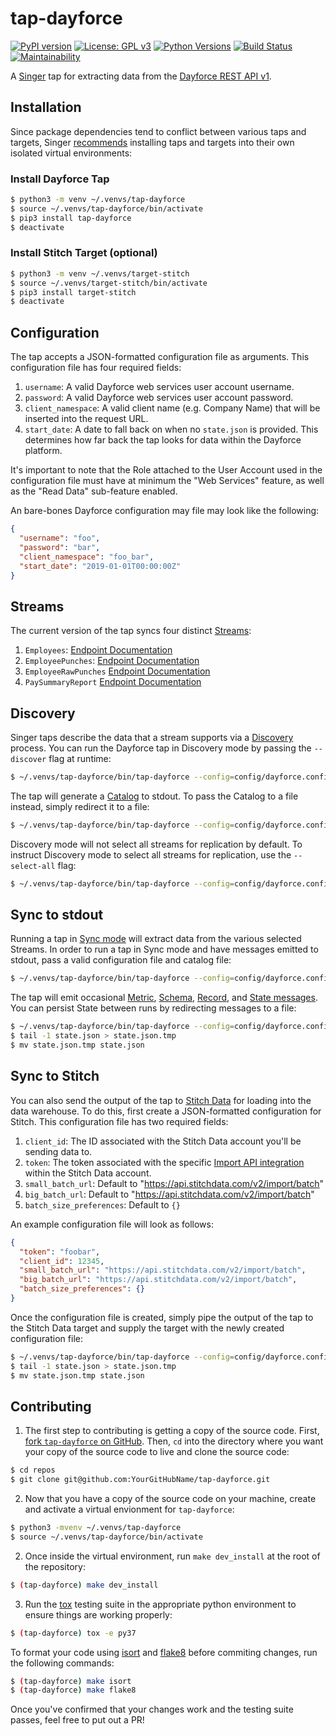 # tap-dayforce
[![PyPI version](https://badge.fury.io/py/tap-dayforce.svg)](https://badge.fury.io/py/tap-dayforce)
[![License: GPL v3](https://img.shields.io/badge/License-GPLv3-blue.svg)](https://www.gnu.org/licenses/gpl-3.0)
[![Python Versions](https://img.shields.io/badge/python-3.6%20%7C%203.7-blue.svg)](https://pypi.python.org/pypi/ansicolortags/)
[![Build Status](https://travis-ci.com/goodeggs/tap-pagerduty.svg?branch=master)](https://travis-ci.com/goodeggs/tap-dayforce.svg?branch=master)
[![Maintainability](https://api.codeclimate.com/v1/badges/7225a0fe514477edc17c/maintainability)](https://codeclimate.com/github/goodeggs/tap-dayforce/maintainability)

A [Singer](https://www.singer.io/) tap for extracting data from the [Dayforce REST API v1](https://developers.dayforce.com/Build/RESTful-general-URL-structure.aspx).

## Installation

Since package dependencies tend to conflict between various taps and targets, Singer [recommends](https://github.com/singer-io/getting-started/blob/master/docs/RUNNING_AND_DEVELOPING.md#running-singer-with-python) installing taps and targets into their own isolated virtual environments:

### Install Dayforce Tap

```bash
$ python3 -m venv ~/.venvs/tap-dayforce
$ source ~/.venvs/tap-dayforce/bin/activate
$ pip3 install tap-dayforce
$ deactivate
```

### Install Stitch Target (optional)

```bash
$ python3 -m venv ~/.venvs/target-stitch
$ source ~/.venvs/target-stitch/bin/activate
$ pip3 install target-stitch
$ deactivate
```

## Configuration

The tap accepts a JSON-formatted configuration file as arguments. This configuration file has four required fields:

1. `username`: A valid Dayforce web services user account username.
2. `password`: A valid Dayforce web services user account password.
3. `client_namespace`: A valid client name (e.g. Company Name) that will be inserted into the request URL.
4. `start_date`: A date to fall back on when no `state.json` is provided. This determines how far back the tap looks for data within the Dayforce platform.

It's important to note that the Role attached to the User Account used in the configuration file must have at minimum the "Web Services" feature, as well as the "Read Data" sub-feature enabled.

An bare-bones Dayforce configuration may file may look like the following:

```json
{
  "username": "foo",
  "password": "bar",
  "client_namespace": "foo_bar",
  "start_date": "2019-01-01T00:00:00Z"
}
```

## Streams

The current version of the tap syncs four distinct [Streams](https://github.com/singer-io/getting-started/blob/master/docs/SYNC_MODE.md#streams):
1. `Employees`: [Endpoint Documentation](https://developers.dayforce.com/Build/API-Explorer/Employee/GET-Employee-Details.aspx)
2. `EmployeePunches`: [Endpoint Documentation](https://developers.dayforce.com/Build/API-Explorer/Time-Management/Employee-Punches.aspx)
3. `EmployeeRawPunches` [Endpoint Documentation](https://developers.dayforce.com/Build/API-Explorer/Time-Management/Employee-Raw-Punches.aspx)
4. `PaySummaryReport` [Endpoint Documentation](https://developers.dayforce.com/Build/API-Explorer/Reporting/GET-Reports.aspx)

## Discovery

Singer taps describe the data that a stream supports via a [Discovery](https://github.com/singer-io/getting-started/blob/master/docs/DISCOVERY_MODE.md#discovery-mode) process. You can run the Dayforce tap in Discovery mode by passing the `--discover` flag at runtime:

```bash
$ ~/.venvs/tap-dayforce/bin/tap-dayforce --config=config/dayforce.config.json --discover
```

The tap will generate a [Catalog](https://github.com/singer-io/getting-started/blob/master/docs/DISCOVERY_MODE.md#the-catalog) to stdout. To pass the Catalog to a file instead, simply redirect it to a file:

```bash
$ ~/.venvs/tap-dayforce/bin/tap-dayforce --config=config/dayforce.config.json --discover > catalog.json
```

Discovery mode will not select all streams for replication by default. To instruct Discovery mode to select all streams for replication, use the `--select-all` flag:

```bash
$ ~/.venvs/tap-dayforce/bin/tap-dayforce --config=config/dayforce.config.json --discover --select-all > catalog.json
```

## Sync to stdout

Running a tap in [Sync mode](https://github.com/singer-io/getting-started/blob/master/docs/SYNC_MODE.md#sync-mode) will extract data from the various selected Streams. In order to run a tap in Sync mode and have messages emitted to stdout, pass a valid configuration file and catalog file:

```bash
$ ~/.venvs/tap-dayforce/bin/tap-dayforce --config=config/dayforce.config.json --catalog=catalog.json
```

The tap will emit occasional [Metric](https://github.com/singer-io/getting-started/blob/master/docs/SYNC_MODE.md#metric-messages), [Schema](https://github.com/singer-io/getting-started/blob/master/docs/SPEC.md#schema-message), [Record](https://github.com/singer-io/getting-started/blob/master/docs/SPEC.md#record-message), and [State messages](https://github.com/singer-io/getting-started/blob/master/docs/SPEC.md#state-message). You can persist State between runs by redirecting messages to a file:

```bash
$ ~/.venvs/tap-dayforce/bin/tap-dayforce --config=config/dayforce.config.json --catalog=catalog.json >> state.json
$ tail -1 state.json > state.json.tmp
$ mv state.json.tmp state.json
```

## Sync to Stitch

You can also send the output of the tap to [Stitch Data](https://www.stitchdata.com/) for loading into the data warehouse. To do this, first create a JSON-formatted configuration for Stitch. This configuration file has two required fields:
1. `client_id`: The ID associated with the Stitch Data account you'll be sending data to.
2. `token`: The token associated with the specific [Import API integration](https://www.stitchdata.com/docs/integrations/import-api/) within the Stitch Data account.
3. `small_batch_url`: Default to "https://api.stitchdata.com/v2/import/batch"
4. `big_batch_url`: Default to "https://api.stitchdata.com/v2/import/batch"
5. `batch_size_preferences`: Default to `{}`

An example configuration file will look as follows:

```json
{
  "token": "foobar",
  "client_id": 12345,
  "small_batch_url": "https://api.stitchdata.com/v2/import/batch",
  "big_batch_url": "https://api.stitchdata.com/v2/import/batch",
  "batch_size_preferences": {}
}
```

Once the configuration file is created, simply pipe the output of the tap to the Stitch Data target and supply the target with the newly created configuration file:

```bash
$ ~/.venvs/tap-dayforce/bin/tap-dayforce --config=config/dayforce.config.json --catalog=catalog.json --state=state.json | ~/.venvs/target-stitch/bin/target-stitch --config=config/stitch.config.json >> state.json
$ tail -1 state.json > state.json.tmp
$ mv state.json.tmp state.json
```

## Contributing

1. The first step to contributing is getting a copy of the source code. First, [fork `tap-dayforce` on GitHub](https://github.com/goodeggs/tap-dayforce/fork). Then, `cd` into the directory where you want your copy of the source code to live and clone the source code:

```bash
$ cd repos
$ git clone git@github.com:YourGitHubName/tap-dayforce.git
```

2. Now that you have a copy of the source code on your machine, create and activate a virtual envionment for `tap-dayforce`:

```bash
$ python3 -mvenv ~/.venvs/tap-dayforce
$ source ~/.venvs/tap-dayforce/bin/activate
```

2. Once inside the virtual environment, run `make dev_install` at the root of the repository:

```bash
$ (tap-dayforce) make dev_install
```

3. Run the [tox](https://tox.readthedocs.io/en/latest/) testing suite in the appropriate python environment to ensure things are working properly:
```bash
$ (tap-dayforce) tox -e py37
```

To format your code using [isort](https://github.com/timothycrosley/isort) and [flake8](http://flake8.pycqa.org/en/latest/index.html) before commiting changes, run the following commands:

```bash
$ (tap-dayforce) make isort
$ (tap-dayforce) make flake8
```

Once you've confirmed that your changes work and the testing suite passes, feel free to put out a PR!
